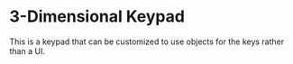 # 3-Dimensional Keypad

This is a keypad that can be customized to use objects for the keys rather than a UI.
